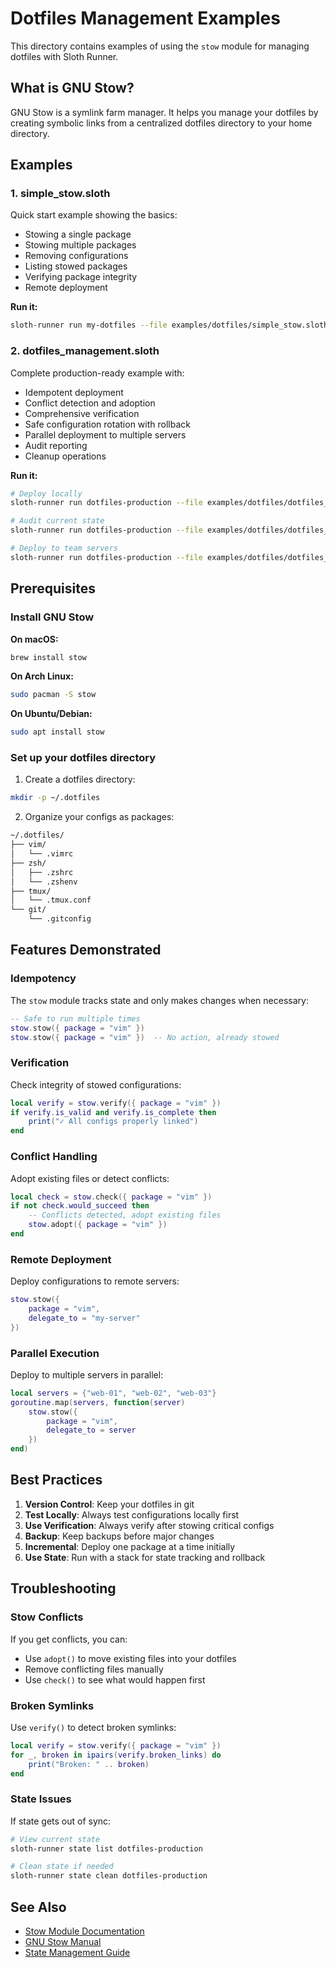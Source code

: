 # Dotfiles Management Examples

This directory contains examples of using the `stow` module for managing dotfiles with Sloth Runner.

## What is GNU Stow?

GNU Stow is a symlink farm manager. It helps you manage your dotfiles by creating symbolic links from a centralized dotfiles directory to your home directory.

## Examples

### 1. simple_stow.sloth

Quick start example showing the basics:
- Stowing a single package
- Stowing multiple packages
- Removing configurations
- Listing stowed packages
- Verifying package integrity
- Remote deployment

**Run it:**
```bash
sloth-runner run my-dotfiles --file examples/dotfiles/simple_stow.sloth setup-vim
```

### 2. dotfiles_management.sloth

Complete production-ready example with:
- Idempotent deployment
- Conflict detection and adoption
- Comprehensive verification
- Safe configuration rotation with rollback
- Parallel deployment to multiple servers
- Audit reporting
- Cleanup operations

**Run it:**
```bash
# Deploy locally
sloth-runner run dotfiles-production --file examples/dotfiles/dotfiles_management.sloth setup-local-dotfiles

# Audit current state
sloth-runner run dotfiles-production --file examples/dotfiles/dotfiles_management.sloth audit-dotfiles

# Deploy to team servers
sloth-runner run dotfiles-production --file examples/dotfiles/dotfiles_management.sloth deploy-team-dotfiles
```

## Prerequisites

### Install GNU Stow

**On macOS:**
```bash
brew install stow
```

**On Arch Linux:**
```bash
sudo pacman -S stow
```

**On Ubuntu/Debian:**
```bash
sudo apt install stow
```

### Set up your dotfiles directory

1. Create a dotfiles directory:
```bash
mkdir -p ~/.dotfiles
```

2. Organize your configs as packages:
```bash
~/.dotfiles/
├── vim/
│   └── .vimrc
├── zsh/
│   ├── .zshrc
│   └── .zshenv
├── tmux/
│   └── .tmux.conf
└── git/
    └── .gitconfig
```

## Features Demonstrated

### Idempotency
The `stow` module tracks state and only makes changes when necessary:
```lua
-- Safe to run multiple times
stow.stow({ package = "vim" })
stow.stow({ package = "vim" })  -- No action, already stowed
```

### Verification
Check integrity of stowed configurations:
```lua
local verify = stow.verify({ package = "vim" })
if verify.is_valid and verify.is_complete then
    print("✓ All configs properly linked")
end
```

### Conflict Handling
Adopt existing files or detect conflicts:
```lua
local check = stow.check({ package = "vim" })
if not check.would_succeed then
    -- Conflicts detected, adopt existing files
    stow.adopt({ package = "vim" })
end
```

### Remote Deployment
Deploy configurations to remote servers:
```lua
stow.stow({
    package = "vim",
    delegate_to = "my-server"
})
```

### Parallel Execution
Deploy to multiple servers in parallel:
```lua
local servers = {"web-01", "web-02", "web-03"}
goroutine.map(servers, function(server)
    stow.stow({
        package = "vim",
        delegate_to = server
    })
end)
```

## Best Practices

1. **Version Control**: Keep your dotfiles in git
2. **Test Locally**: Always test configurations locally first
3. **Use Verification**: Always verify after stowing critical configs
4. **Backup**: Keep backups before major changes
5. **Incremental**: Deploy one package at a time initially
6. **Use State**: Run with a stack for state tracking and rollback

## Troubleshooting

### Stow Conflicts
If you get conflicts, you can:
- Use `adopt()` to move existing files into your dotfiles
- Remove conflicting files manually
- Use `check()` to see what would happen first

### Broken Symlinks
Use `verify()` to detect broken symlinks:
```lua
local verify = stow.verify({ package = "vim" })
for _, broken in ipairs(verify.broken_links) do
    print("Broken: " .. broken)
end
```

### State Issues
If state gets out of sync:
```bash
# View current state
sloth-runner state list dotfiles-production

# Clean state if needed
sloth-runner state clean dotfiles-production
```

## See Also

- [Stow Module Documentation](../../docs/modules/stow.md)
- [GNU Stow Manual](https://www.gnu.org/software/stow/manual/)
- [State Management Guide](../../docs/state-management.md)
